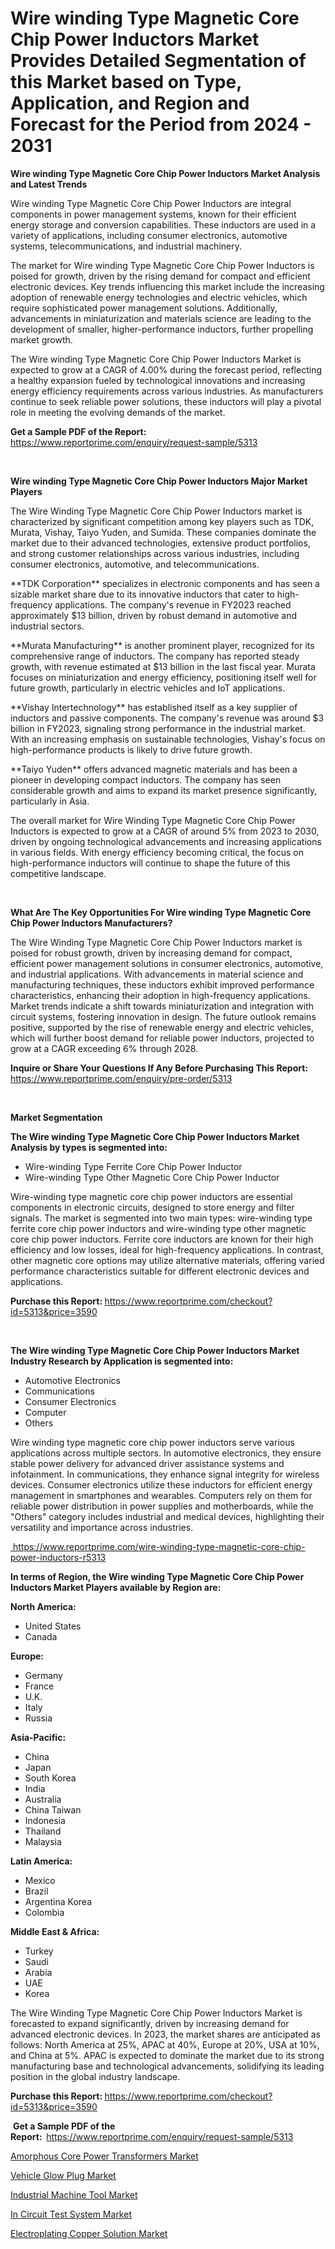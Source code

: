 <p><h1>Wire winding Type Magnetic Core Chip Power Inductors Market Provides Detailed Segmentation of this Market based on Type, Application, and Region and Forecast for the Period from 2024 - 2031</h1></p><p><strong>Wire winding Type Magnetic Core Chip Power Inductors Market Analysis and Latest Trends</strong></p>
<p><p>Wire winding Type Magnetic Core Chip Power Inductors are integral components in power management systems, known for their efficient energy storage and conversion capabilities. These inductors are used in a variety of applications, including consumer electronics, automotive systems, telecommunications, and industrial machinery. </p><p>The market for Wire winding Type Magnetic Core Chip Power Inductors is poised for growth, driven by the rising demand for compact and efficient electronic devices. Key trends influencing this market include the increasing adoption of renewable energy technologies and electric vehicles, which require sophisticated power management solutions. Additionally, advancements in miniaturization and materials science are leading to the development of smaller, higher-performance inductors, further propelling market growth. </p><p>The Wire winding Type Magnetic Core Chip Power Inductors Market is expected to grow at a CAGR of 4.00% during the forecast period, reflecting a healthy expansion fueled by technological innovations and increasing energy efficiency requirements across various industries. As manufacturers continue to seek reliable power solutions, these inductors will play a pivotal role in meeting the evolving demands of the market.</p></p>
<p><strong>Get a Sample PDF of the Report:&nbsp;</strong> <a href="https://www.reportprime.com/enquiry/request-sample/5313">https://www.reportprime.com/enquiry/request-sample/5313</a></p>
<p>&nbsp;</p>
<p><strong>Wire winding Type Magnetic Core Chip Power Inductors Major Market Players</strong></p>
<p><p>The Wire Winding Type Magnetic Core Chip Power Inductors market is characterized by significant competition among key players such as TDK, Murata, Vishay, Taiyo Yuden, and Sumida. These companies dominate the market due to their advanced technologies, extensive product portfolios, and strong customer relationships across various industries, including consumer electronics, automotive, and telecommunications.</p><p>**TDK Corporation** specializes in electronic components and has seen a sizable market share due to its innovative inductors that cater to high-frequency applications. The company's revenue in FY2023 reached approximately $13 billion, driven by robust demand in automotive and industrial sectors.</p><p>**Murata Manufacturing** is another prominent player, recognized for its comprehensive range of inductors. The company has reported steady growth, with revenue estimated at $13 billion in the last fiscal year. Murata focuses on miniaturization and energy efficiency, positioning itself well for future growth, particularly in electric vehicles and IoT applications.</p><p>**Vishay Intertechnology** has established itself as a key supplier of inductors and passive components. The company's revenue was around $3 billion in FY2023, signaling strong performance in the industrial market. With an increasing emphasis on sustainable technologies, Vishay's focus on high-performance products is likely to drive future growth.</p><p>**Taiyo Yuden** offers advanced magnetic materials and has been a pioneer in developing compact inductors. The company has seen considerable growth and aims to expand its market presence significantly, particularly in Asia.</p><p>The overall market for Wire Winding Type Magnetic Core Chip Power Inductors is expected to grow at a CAGR of around 5% from 2023 to 2030, driven by ongoing technological advancements and increasing applications in various fields. With energy efficiency becoming critical, the focus on high-performance inductors will continue to shape the future of this competitive landscape.</p></p>
<p>&nbsp;</p>
<p><strong>What Are The Key Opportunities For Wire winding Type Magnetic Core Chip Power Inductors Manufacturers?</strong></p>
<p><p>The Wire Winding Type Magnetic Core Chip Power Inductors market is poised for robust growth, driven by increasing demand for compact, efficient power management solutions in consumer electronics, automotive, and industrial applications. With advancements in material science and manufacturing techniques, these inductors exhibit improved performance characteristics, enhancing their adoption in high-frequency applications. Market trends indicate a shift towards miniaturization and integration with circuit systems, fostering innovation in design. The future outlook remains positive, supported by the rise of renewable energy and electric vehicles, which will further boost demand for reliable power inductors, projected to grow at a CAGR exceeding 6% through 2028.</p></p>
<p><strong>Inquire or Share Your Questions If Any Before Purchasing This Report:</strong> <a href="https://www.reportprime.com/enquiry/pre-order/5313">https://www.reportprime.com/enquiry/pre-order/5313</a></p>
<p>&nbsp;</p>
<p><strong>Market Segmentation</strong></p>
<p><strong>The Wire winding Type Magnetic Core Chip Power Inductors Market Analysis by types is segmented into:</strong></p>
<p><ul><li>Wire-winding Type Ferrite Core Chip Power Inductor</li><li>Wire-winding Type Other Magnetic Core Chip Power Inductor</li></ul></p>
<p><p>Wire-winding type magnetic core chip power inductors are essential components in electronic circuits, designed to store energy and filter signals. The market is segmented into two main types: wire-winding type ferrite core chip power inductors and wire-winding type other magnetic core chip power inductors. Ferrite core inductors are known for their high efficiency and low losses, ideal for high-frequency applications. In contrast, other magnetic core options may utilize alternative materials, offering varied performance characteristics suitable for different electronic devices and applications.</p></p>
<p><strong>Purchase this Report:&nbsp;</strong><a href="https://www.reportprime.com/checkout?id=5313&price=3590">https://www.reportprime.com/checkout?id=5313&price=3590</a></p>
<p>&nbsp;</p>
<p><strong>The Wire winding Type Magnetic Core Chip Power Inductors Market Industry Research by Application is segmented into:</strong></p>
<p><ul><li>Automotive Electronics</li><li>Communications</li><li>Consumer Electronics</li><li>Computer</li><li>Others</li></ul></p>
<p><p>Wire winding type magnetic core chip power inductors serve various applications across multiple sectors. In automotive electronics, they ensure stable power delivery for advanced driver assistance systems and infotainment. In communications, they enhance signal integrity for wireless devices. Consumer electronics utilize these inductors for efficient energy management in smartphones and wearables. Computers rely on them for reliable power distribution in power supplies and motherboards, while the "Others" category includes industrial and medical devices, highlighting their versatility and importance across industries.</p></p>
<p><a href="https://www.reportprime.com/wire-winding-type-magnetic-core-chip-power-inductors-r5313">&nbsp;https://www.reportprime.com/wire-winding-type-magnetic-core-chip-power-inductors-r5313</a></p>
<p><strong>In terms of Region, the Wire winding Type Magnetic Core Chip Power Inductors Market Players available by Region are:</strong></p>
<p>
    <p> <strong> North America: </strong>
        <ul>
            <li>United States</li>
            <li>Canada</li>
        </ul>
        </p> 
    <p> <strong> Europe: </strong>
        <ul>
            <li>Germany</li>
            <li>France</li>
            <li>U.K.</li>
            <li>Italy</li>
            <li>Russia</li>
        </ul>
        </p> 
    <p> <strong> Asia-Pacific: </strong>
        <ul>
            <li>China</li>
            <li>Japan</li>
            <li>South Korea</li>
            <li>India</li>
            <li>Australia</li>
            <li>China Taiwan</li>
            <li>Indonesia</li>
            <li>Thailand</li>
            <li>Malaysia</li>
        </ul>
        </p> 
    <p> <strong> Latin America: </strong>
        <ul>
            <li>Mexico</li>
            <li>Brazil</li>
            <li>Argentina Korea</li>
            <li>Colombia</li>
        </ul>
        </p> 
    <p> <strong> Middle East & Africa: </strong>
        <ul>
            <li>Turkey</li>
            <li>Saudi</li>
            <li>Arabia</li>
            <li>UAE</li>
            <li>Korea</li>
        </ul>
    </p>
    </p>
<p><p>The Wire Winding Type Magnetic Core Chip Power Inductors Market is forecasted to expand significantly, driven by increasing demand for advanced electronic devices. In 2023, the market shares are anticipated as follows: North America at 25%, APAC at 40%, Europe at 20%, USA at 10%, and China at 5%. APAC is expected to dominate the market due to its strong manufacturing base and technological advancements, solidifying its leading position in the global industry landscape.</p></p>
<p><strong>Purchase this Report: </strong><a href="https://www.reportprime.com/checkout?id=5313&price=3590">https://www.reportprime.com/checkout?id=5313&price=3590</a></p>
<p>&nbsp;<strong>Get a Sample PDF of the Report:&nbsp;&nbsp;</strong><a href="https://www.reportprime.com/enquiry/request-sample/5313">https://www.reportprime.com/enquiry/request-sample/5313</a></p>
<p><strong></strong></p>
<p><p><a href="https://issuu.com/reportprime-2/docs/amorphous-core-power-transformers-m_c4a677a924d87f">Amorphous Core Power Transformers Market</a></p><p><a href="https://issuu.com/reportprime-2/docs/vehicle-glow-plug-market-size-2030._1bfcc408a3b1d7">Vehicle Glow Plug Market</a></p><p><a href="https://www.linkedin.com/pulse/pioneering-growth-analyzing-global-industrial-machine-q6u2c?trackingId=EiIegpT%2BQOOq6lD94fHNOA%3D%3D">Industrial Machine Tool Market</a></p><p><a href="https://github.com/WillieWoodard/Market-Research-Report-List-6/blob/main/in-circuit-test-system-market.md">In Circuit Test System Market</a></p><p><a href="https://www.linkedin.com/pulse/future-ready-strategic-insights-global-electroplating-copper-solution-hunzf?trackingId=%2BaA0OI1cQ46MZK1ndsjG%2BQ%3D%3D">Electroplating Copper Solution Market</a></p></p>